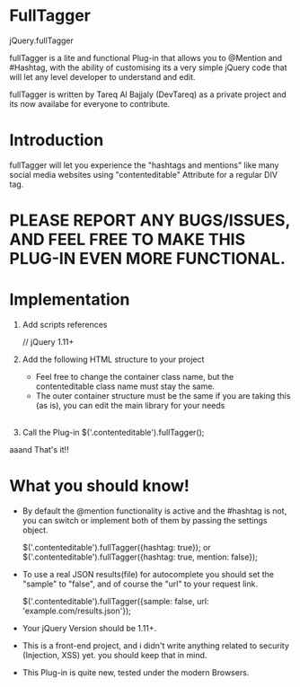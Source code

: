 FullTagger
==========
jQuery.fullTagger 

fullTagger is a lite and functional Plug-in that allows you to @Mention and #Hashtag, with the ability of customising
its a very simple jQuery code that will let any level developer to understand and edit.

fullTagger is written by Tareq Al Bajjaly (DevTareq) as a private project and its now availabe for everyone to contribute. 

Introduction 
==========

fullTagger will let you experience the "hashtags and mentions" like many social media websites using "contenteditable" Attribute for a regular DIV tag.

PLEASE REPORT ANY BUGS/ISSUES, AND FEEL FREE TO MAKE THIS PLUG-IN EVEN MORE FUNCTIONAL.
==========

Implementation 
==========

1) Add scripts references

    <script src="./jquery.min.js" type="text/javascript"></script> // jQuery 1.11+
    <script src="./fullTagger.js" type="text/javascript"></script> 

2) Add the following HTML structure to your project

    * Feel free to change the container class name, but the contenteditable class name must stay the same.
    * The outer container structure must be the same if you are taking this (as is), you can edit the main library for your needs

   <div class="conatiner">
     <div class="contenteditable" contenteditable="true"></div>
     <div class="autocomplete"></div>
   </div>
   
3) Call the Plug-in
    $('.contenteditable').fullTagger();

  aaand That's it!!
  
What you should know! 
==========

* By default the @mention functionality is active and the #hashtag is not, you can switch or implement both of them by passing the settings object.

    $('.contenteditable').fullTagger({hashtag: true});
or 
    $('.contenteditable').fullTagger({hashtag: true, mention: false});
   
* To use a real JSON results(file) for autocomplete you should set the "sample" to "false", and of course the "url" to your request link.

    $('.contenteditable').fullTagger({sample: false, url: 'example.com/results.json'}); 
    
* Your jQuery Version should be 1.11+.

* This is a front-end project, and i didn't write anything related to security (Injection, XSS) yet. 
  you should keep that in mind.

* This Plug-in is quite new, tested under the modern Browsers.







